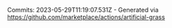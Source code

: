 Commits: 2023-05-29T11:19:07.531Z - Generated via https://github.com/marketplace/actions/artificial-grass
<br>
